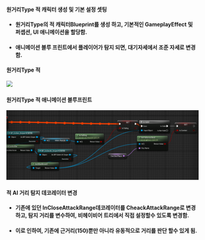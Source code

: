 #### 원거리Type 적 캐릭터 생성 및 기본 설정 셋팅
+ #### 원거리Type의 적 캐릭터Blueprint를 생성 하고, 기본적인 GameplayEffect 및 퍼셉션, UI 애니메이션을 할당함.
+ #### 애니메이션 블루 프린트에서 플레이어가 탐지 되면, 대기자세에서 조준 자세로 변경함.

#### 원거리Type 적
![](./kimeorua.github.io//img/원거리적.PNG)

#### 원거리Type 적 애니메이션 블루프린트
![](./img/원거리ABP.PNG)

#### 적 AI 거리 탐지 데코레이터 변경
+ #### 기존에 있던 InCloseAttackRange데코레이터를 CheackAttackRange로 변경하고, 탐지 거리를 변수하여, 비헤이비어 트리에서 직접 설정할수 있도록 변경함.
+ #### 이로 인하여, 기존에 근거리(150)뿐만 아니라 유동적으로 거리를 판단 할수 있게 됨.
